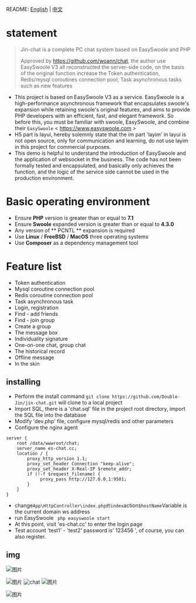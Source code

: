 README: [English](https://github.com/Double-Jin/jin-chat/blob/master/README-en.md) | [中文](https://github.com/Double-Jin/jin-chat/blob/master/README.md)

# statement

> Jin-chat is a complete PC chat system based on EasySwoole and PHP
> 
> Approved by https://github.com/woann/chat, the author use EasySwoole V3 all reconstructed the server-side code, on the basis of the original function increase the Token authentication, Redis/mysql coroutines connection pool, Task asynchronous tasks such as new features
> 
-   This project is based on EasySwoole V3 as a service. EasySwoole is a high-performance asynchronous framework that encapsulates swoole's expansion while retaining swoole's original features, and aims to provide PHP developers with an efficient, fast, and elegant framework.
So before this, you must be familiar with swoole, EasySwoole, and combine their ` EasySwoole ` < https://www.easyswoole.com >
-   H5 part is layui, hereby solemnly state that the im part 'layim' in layui is not open source, only for communication and learning, do not use layim in this project for commercial purposes.
-  This demo is helpful to understand the introduction of EasySwoole and the application of websocket in the business. The code has not been formally tested and encapsulated, and basically only achieves the function, and the logic of the service side cannot be used in the production environment.

# Basic operating environment

-   Ensure **PHP** version is greater than or equal to **7.1**
-   Ensure **Swoole** expanded version is greater than or equal to **4.3.0**
-   Any version of ** PCNTL ** expansion is required
-   Use **Linux** / **FreeBSD** / **MacOS** three operating systems
-   Use **Composer** as a dependency management tool

# Feature list

* Token authentication
* Mysql coroutine connection pool
* Redis coroutine connection pool
* Task asynchronous task
* Login, registration
* Find - add friends
* Find - join group
* Create a group
* The message box
* Individuality signature
* One-on-one chat, group chat
* The historical record
* Offline message
* In the skin

## installing

-   Perform the install command ` git clone https://github.com/Double-Jin/jin-chat.git ` will clone to a local project
-   Import SQL, there is a 'chat.sql' file in the project root directory, import the SQL file into the database
-   Modify 'dev.php' file, configure mysql/redis and other parameters
-   Configure the nginx agent
```
server {
    root /data/wwwroot/chat;
    server_name es-chat.cc;
    location / {
        proxy_http_version 1.1;
        proxy_set_header Connection "keep-alive";
        proxy_set_header X-Real-IP $remote_addr;
        if (!-f $request_filename) {
             proxy_pass http://127.0.0.1:9501;
        }
    }
}
```
-   change`App\HttpController\index.php的index`action`$hostName`Variable is the current domain ws address
-   run EasySwoole ` php easyswoole start`
-   At this point, visit 'es-chat.cc' to enter the login page
-   Test account 'test1' - 'test2' password is' 123456 ', of course, you can also register.

## img


![图片](https://cdn.learnku.com/uploads/images/201907/01/36324/hDVIioONoy.jpeg!large)

![图片](https://cdn.learnku.com/uploads/images/201907/01/36324/6SFf5jVpYs.jpeg!large)
![chat](https://cdn.learnku.com/uploads/images/201907/01/36324/7fkqjRARXh.jpeg!large)
![图片](https://cdn.learnku.com/uploads/images/201907/01/36324/HimqXRDLRm.jpeg!large)

![图片](https://cdn.learnku.com/uploads/images/201907/01/36324/vThT4zh5Fy.jpeg!large)
